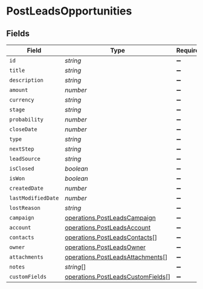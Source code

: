 # PostLeadsOpportunities


## Fields

| Field                                                                                  | Type                                                                                   | Required                                                                               | Description                                                                            |
| -------------------------------------------------------------------------------------- | -------------------------------------------------------------------------------------- | -------------------------------------------------------------------------------------- | -------------------------------------------------------------------------------------- |
| `id`                                                                                   | *string*                                                                               | :heavy_minus_sign:                                                                     | N/A                                                                                    |
| `title`                                                                                | *string*                                                                               | :heavy_minus_sign:                                                                     | N/A                                                                                    |
| `description`                                                                          | *string*                                                                               | :heavy_minus_sign:                                                                     | N/A                                                                                    |
| `amount`                                                                               | *number*                                                                               | :heavy_minus_sign:                                                                     | N/A                                                                                    |
| `currency`                                                                             | *string*                                                                               | :heavy_minus_sign:                                                                     | N/A                                                                                    |
| `stage`                                                                                | *string*                                                                               | :heavy_minus_sign:                                                                     | N/A                                                                                    |
| `probability`                                                                          | *number*                                                                               | :heavy_minus_sign:                                                                     | N/A                                                                                    |
| `closeDate`                                                                            | *number*                                                                               | :heavy_minus_sign:                                                                     | N/A                                                                                    |
| `type`                                                                                 | *string*                                                                               | :heavy_minus_sign:                                                                     | N/A                                                                                    |
| `nextStep`                                                                             | *string*                                                                               | :heavy_minus_sign:                                                                     | N/A                                                                                    |
| `leadSource`                                                                           | *string*                                                                               | :heavy_minus_sign:                                                                     | N/A                                                                                    |
| `isClosed`                                                                             | *boolean*                                                                              | :heavy_minus_sign:                                                                     | N/A                                                                                    |
| `isWon`                                                                                | *boolean*                                                                              | :heavy_minus_sign:                                                                     | N/A                                                                                    |
| `createdDate`                                                                          | *number*                                                                               | :heavy_minus_sign:                                                                     | N/A                                                                                    |
| `lastModifiedDate`                                                                     | *number*                                                                               | :heavy_minus_sign:                                                                     | N/A                                                                                    |
| `lostReason`                                                                           | *string*                                                                               | :heavy_minus_sign:                                                                     | N/A                                                                                    |
| `campaign`                                                                             | [operations.PostLeadsCampaign](../../models/operations/postleadscampaign.md)           | :heavy_minus_sign:                                                                     | N/A                                                                                    |
| `account`                                                                              | [operations.PostLeadsAccount](../../models/operations/postleadsaccount.md)             | :heavy_minus_sign:                                                                     | N/A                                                                                    |
| `contacts`                                                                             | [operations.PostLeadsContacts](../../models/operations/postleadscontacts.md)[]         | :heavy_minus_sign:                                                                     | N/A                                                                                    |
| `owner`                                                                                | [operations.PostLeadsOwner](../../models/operations/postleadsowner.md)                 | :heavy_minus_sign:                                                                     | N/A                                                                                    |
| `attachments`                                                                          | [operations.PostLeadsAttachments](../../models/operations/postleadsattachments.md)[]   | :heavy_minus_sign:                                                                     | N/A                                                                                    |
| `notes`                                                                                | *string*[]                                                                             | :heavy_minus_sign:                                                                     | N/A                                                                                    |
| `customFields`                                                                         | [operations.PostLeadsCustomFields](../../models/operations/postleadscustomfields.md)[] | :heavy_minus_sign:                                                                     | N/A                                                                                    |